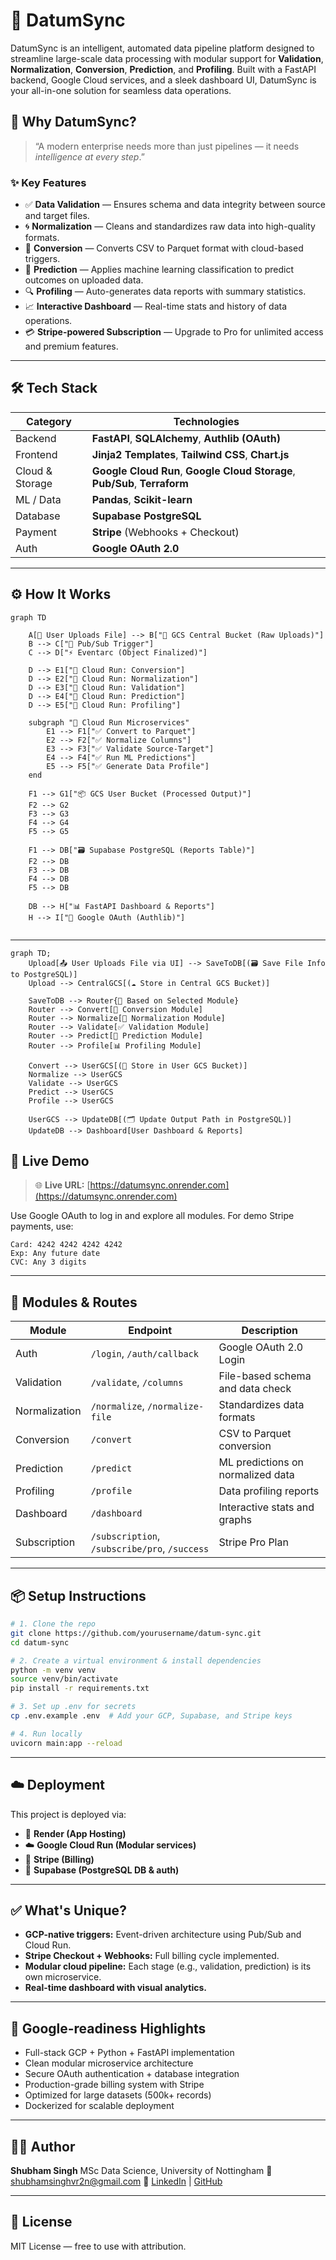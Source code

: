 # 🚀 DatumSync

DatumSync is an intelligent, automated data pipeline platform designed to streamline large-scale data processing with modular support for **Validation**, **Normalization**, **Conversion**, **Prediction**, and **Profiling**. Built with a FastAPI backend, Google Cloud services, and a sleek dashboard UI, DatumSync is your all-in-one solution for seamless data operations.

## 🧠 Why DatumSync?

> “A modern enterprise needs more than just pipelines — it needs *intelligence at every step*.”

### ✨ Key Features

* ✅ **Data Validation** — Ensures schema and data integrity between source and target files.
* 🌀 **Normalization** — Cleans and standardizes raw data into high-quality formats.
* 🔀 **Conversion** — Converts CSV to Parquet format with cloud-based triggers.
* 🧠 **Prediction** — Applies machine learning classification to predict outcomes on uploaded data.
* 🔍 **Profiling** — Auto-generates data reports with summary statistics.
* 📈 **Interactive Dashboard** — Real-time stats and history of data operations.
* 💳 **Stripe-powered Subscription** — Upgrade to Pro for unlimited access and premium features.

---

## 🛠 Tech Stack

| Category        | Technologies                                                               |
| --------------- | -------------------------------------------------------------------------- |
| Backend         | **FastAPI**, **SQLAlchemy**, **Authlib (OAuth)**                           |
| Frontend        | **Jinja2 Templates**, **Tailwind CSS**, **Chart.js**                       |
| Cloud & Storage | **Google Cloud Run**, **Google Cloud Storage**, **Pub/Sub**, **Terraform** |
| ML / Data       | **Pandas**, **Scikit-learn**                                               |
| Database        | **Supabase PostgreSQL**                                                    |
| Payment         | **Stripe** (Webhooks + Checkout)                                           |
| Auth            | **Google OAuth 2.0**                                                       |

---

## ⚙️ How It Works

```mermaid
graph TD

    A[👤 User Uploads File] --> B["📁 GCS Central Bucket (Raw Uploads)"]
    B --> C["📨 Pub/Sub Trigger"]
    C --> D["⚡ Eventarc (Object Finalized)"]

    D --> E1["🚀 Cloud Run: Conversion"]
    D --> E2["🚀 Cloud Run: Normalization"]
    D --> E3["🚀 Cloud Run: Validation"]
    D --> E4["🚀 Cloud Run: Prediction"]
    D --> E5["🚀 Cloud Run: Profiling"]

    subgraph "🧠 Cloud Run Microservices"
        E1 --> F1["✅ Convert to Parquet"]
        E2 --> F2["✅ Normalize Columns"]
        E3 --> F3["✅ Validate Source-Target"]
        E4 --> F4["✅ Run ML Predictions"]
        E5 --> F5["✅ Generate Data Profile"]
    end

    F1 --> G1["📦 GCS User Bucket (Processed Output)"]
    F2 --> G2
    F3 --> G3
    F4 --> G4
    F5 --> G5

    F1 --> DB["🗃️ Supabase PostgreSQL (Reports Table)"]
    F2 --> DB
    F3 --> DB
    F4 --> DB
    F5 --> DB

    DB --> H["📊 FastAPI Dashboard & Reports"]
    H --> I["🔐 Google OAuth (Authlib)"]


```

---
```mermaid
graph TD;
    Upload[📤 User Uploads File via UI] --> SaveToDB[(🗃️ Save File Info to PostgreSQL)]
    Upload --> CentralGCS[(☁️ Store in Central GCS Bucket)]

    SaveToDB --> Router{📌 Based on Selected Module}
    Router --> Convert[🔁 Conversion Module]
    Router --> Normalize[🧪 Normalization Module]
    Router --> Validate[✅ Validation Module]
    Router --> Predict[🔮 Prediction Module]
    Router --> Profile[📊 Profiling Module]

    Convert --> UserGCS[(👤 Store in User GCS Bucket)]
    Normalize --> UserGCS
    Validate --> UserGCS
    Predict --> UserGCS
    Profile --> UserGCS

    UserGCS --> UpdateDB[(🗂️ Update Output Path in PostgreSQL)]
    UpdateDB --> Dashboard[User Dashboard & Reports]

```

## 🧪 Live Demo

> 🌐 **Live URL:** [https://datumsync.onrender.com](https://datumsync.onrender.com)

Use Google OAuth to log in and explore all modules. For demo Stripe payments, use:

```
Card: 4242 4242 4242 4242
Exp: Any future date
CVC: Any 3 digits
```

---

## 🧹 Modules & Routes

| Module        | Endpoint                                      | Description                       |
| ------------- | --------------------------------------------- | --------------------------------- |
| Auth          | `/login`, `/auth/callback`                    | Google OAuth 2.0 Login            |
| Validation    | `/validate`, `/columns`                       | File-based schema and data check  |
| Normalization | `/normalize`, `/normalize-file`               | Standardizes data formats         |
| Conversion    | `/convert`                                    | CSV to Parquet conversion         |
| Prediction    | `/predict`                                    | ML predictions on normalized data |
| Profiling     | `/profile`                                    | Data profiling reports            |
| Dashboard     | `/dashboard`                                  | Interactive stats and graphs      |
| Subscription  | `/subscription`, `/subscribe/pro`, `/success` | Stripe Pro Plan                   |

---

## 📦 Setup Instructions

```bash
# 1. Clone the repo
git clone https://github.com/yourusername/datum-sync.git
cd datum-sync

# 2. Create a virtual environment & install dependencies
python -m venv venv
source venv/bin/activate
pip install -r requirements.txt

# 3. Set up .env for secrets
cp .env.example .env  # Add your GCP, Supabase, and Stripe keys

# 4. Run locally
uvicorn main:app --reload
```

---

## ☁️ Deployment

This project is deployed via:

* 🔧 **Render (App Hosting)**
* ☁️ **Google Cloud Run (Modular services)**
* 📎 **Stripe (Billing)**
* 📃 **Supabase (PostgreSQL DB & auth)**

---

## ✅ What's Unique?

* **GCP-native triggers:** Event-driven architecture using Pub/Sub and Cloud Run.
* **Stripe Checkout + Webhooks:** Full billing cycle implemented.
* **Modular cloud pipeline:** Each stage (e.g., validation, prediction) is its own microservice.
* **Real-time dashboard with visual analytics.**

---

## 📌 Google-readiness Highlights

* Full-stack GCP + Python + FastAPI implementation
* Clean modular microservice architecture
* Secure OAuth authentication + database integration
* Production-grade billing system with Stripe
* Optimized for large datasets (500k+ records)
* Dockerized for scalable deployment

---

## 👨‍💻 Author

**Shubham Singh**
MSc Data Science, University of Nottingham
📧 [shubhamsinghvr2n@gmail.com](mailto:shubhamsinghvr2n@gmail.com)
🔗 [LinkedIn](https://www.linkedin.com/in/shubhamvr2n) | [GitHub](https://github.com/yourusername)

---

## 🏁 License

MIT License — free to use with attribution.
